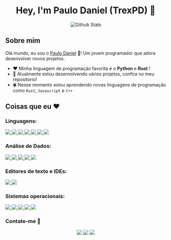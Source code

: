 <h1 align="center">Hey, I'm Paulo Daniel (TrexPD) 👋</h1>


<p align="center">
  <img src="https://github-readme-stats.vercel.app/api?username=TrexPD&show_icons=true&theme=tokyonight" alt="Github Stats"></img>
</p>


## Sobre mim 

Olá mundo, eu sou o [Paulo Daniel](https://www.linkedin.com/in/paulodaniel-oficial/) 👋! Um jovem programador que adora desenvolver novos projetos.

- ❤️ Minha linguagem de programação favorita é o **Python** e **Rust** !
- 👷 Atualmente estou desenvolvendo vários projetos, confira no meu repositorio!  
- 🍀 Nesse momento estou aprendendo novas linguagens de programação como `Rust`, `Javascript` e `C++`

## Coisas que eu ❤️

### **Linguagens:**

<a href="https://python.org/">
	<img src="https://img.shields.io/badge/Python-191970?style=for-the-badge&logo=python&logoColor=fcff00">
</a>

<a href="https://www.rust-lang.org/">
	<img src="https://img.shields.io/badge/Rust-14354C?style=for-the-badge&logo=rust&logoColor=orange">
</a>

<a href="https://developer.mozilla.org/docs/Web/JavaScript">
	<img src="https://img.shields.io/badge/Javascript-000000?style=for-the-badge&logo=javascript&logoColor=yellow">
</a>

<a href="https://www.gnu.org/software/bash/">
	<img src="https://img.shields.io/badge/Bash-282a36.svg?style=for-the-badge&logo=gnubash&logoColor=white">
</a>

<a href="https://html5.org/">
	<img src="https://img.shields.io/badge/HTML5-E34F26?style=for-the-badge&logo=html5&logoColor=white">
</a>

<a href="https://www.w3.org/TR/2001/WD-css3-roadmap-20010523/">
	<img src="https://img.shields.io/badge/CSS3-1572B6?style=for-the-badge&logo=css3&logoColor=white">
</a>

<a href="https://en.wikipedia.org/wiki/Markdown">
	<img src="https://img.shields.io/badge/Markdown-000000?style=for-the-badge&logo=markdown&logoColor=white">
</a>

### **Análise de Dados:**

<a href="https://pandas.pydata.org/">
	<img src="https://img.shields.io/badge/Pandas-00008B?style=for-the-badge&logo=pandas&logoColor=white">
</a>

<a href="https://www.mysql.com/">
	<img src="https://img.shields.io/badge/MySQL-486ee2?style=for-the-badge&logo=mysql&logoColor=white">
</a>

<a href="https://powerbi.microsoft.com/">
	<img src="https://img.shields.io/badge/PowerBI-FFFF00?style=for-the-badge&logo=powerbi&logoColor=black">
</a>

<a href="https://www.tableau.com/">
	<img src="https://img.shields.io/badge/Tableau-1E90FF?style=for-the-badge&logo=tableau&logoColor=white">
</a>

<a href="https://www.microsoft.com/microsoft-365/excel">
	<img src="https://img.shields.io/badge/Planilhas-228B22?style=for-the-badge&logo=microsoftexcel&logoColor=white">
</a>

### **Editores de texto e IDEs:**

<a href="https://code.visualstudio.com/">
	<img src="https://img.shields.io/badge/Visual_Studio_Code-44475a?style=for-the-badge&logo=visualstudiocode&logoColor=1793D1">
</a>

<a href="https://notepad-plus-plus.org/">
	<img src="https://img.shields.io/badge/Notepad++-14354C?style=for-the-badge&logo=notepadplusplus&logoColor=white">
</a>

### **Sistemas operacionais:**

<a href="https://nixos.org/">
  <img src="https://img.shields.io/badge/Nix_OS-88a1ec?style=for-the-badge&logo=nixos&logoColor=white">
</a>

<a href="https://pop.system76.com/">
  <img src="https://img.shields.io/badge/Pop!__OS-000080?style=for-the-badge&logo=popos&logoColor=white">
</a>

<a href="https://www.microsoft.com/pt-br/software-download/windows10">
  <img src="https://img.shields.io/badge/Windows_10-000080?style=for-the-badge&logo=windows&logoColor=white">
</a>

<a href="https://archlinux.org/">
  <img src="https://img.shields.io/badge/Arch_Linux-0000ff?style=for-the-badge&logo=archlinux&logoColor=white">
</a>

<a href="https://www.openbsd.org/">
  <img src="https://img.shields.io/badge/Open_BSD-ffff00?style=for-the-badge&logo=openbsd&logoColor=black">
</a>

### Contate-me 💬

<p align="center">
  <!-- Linkedin -->
  <a href="https://www.linkedin.com/in/paulodaniel-oficial/"><img src="https://img.shields.io/badge/Linkedin-000080?style=for-the-badge&logo=linkedin&logoColor=white"></a>
  <!-- Telegram -->
  <a href="https://t.me/Essential_rs"><img src="https://img.shields.io/badge/Telegram-8FBDD3?style=for-the-badge&logo=telegram&logoColor=white"></a>
  <!-- Gmail -->
  <a href="mailto:paulodanielpro@gmail.com"><img src="https://img.shields.io/badge/Gmail-CC704B?style=for-the-badge&logo=gmail&logoColor=white"></a>
</p>

